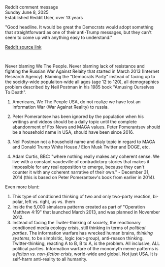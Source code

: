 Reddit comment message  
Sunday June 8, 2025  
Established Reddit User, over 13 years   

"Good headline. It would be great the Democrats would adopt something that straightforward as one of their anti-Trump messages, but they can't seem to come up with anything easy to understand."

[Reddit source link](https://old.reddit.com/r/politics/comments/1l6c2lg/donald_trump_is_destroying_the_economy_and_waging/mwnwsn6/)

&nbsp;

Never blaming We The People. Never blaming lack of resistance and fighting the Russian War Against Relaity that started in March 2013 (Internet Research Agency). Blaming the "Democrats Party" instead of facing up to the socidty-wide populaiton-wide all ages (age 12 to 120), all demographics problem described by Neil Postman in his 1985 book "Amusing Ourselves To Death".

1. Americans, We The People USA, do not realize we have lost an Information War (War Against Reality) to russia.

2. Peter Pomerantsev has been ignored by the population when his writings and videos should be a daily topic until the complete abandonment of Fox News and MAGA values. Peter Pomerantsev should be a household name in USA, should have been since 2016.

3. Neil Postman not a household name and dialy topic in regard to MAGA and Donald Trump White House / Elon Musk Twitter and DOGE, etc.

4. Adam Curtis, BBC: "where nothing really makes any coherent sense. We live with a constant vaudeville of contradictory stories that makes it impossible for any real opposition to emerge, because they can't counter it with any coherent narrative of their own." - December 31, 2014 (this is based on Peter Pomerantsev's book from earlier in 2014).

Even more blunt:

1. This type of condtioned thinking of two and only two-party reaction, bi-polar, left vs. right, us vs. them
2. Inside the 5,000 simulacra patterns created as part of "Operation Matthew 4:19" that launched March 2013, and was planned in November 2012.
3. Instead of facing the Twiter-thinking of society, the reactionary condtioned media ecology crisis, still thinking in terms of *political parties*. The information warfare has wrecked human brains, *thinking systems*, to be simplsitic, logic (out-group), anti-reason thinking. Twitter-thinking, reacting A to B, B to A, is the problem. All inclusive, ALL political parties. Information warfare of the monomyth meme patterns is a *ficiton vs. non-fiction crisis*, world-wide and global. Not just USA. It is self-harm anti-reality to all humanity.

